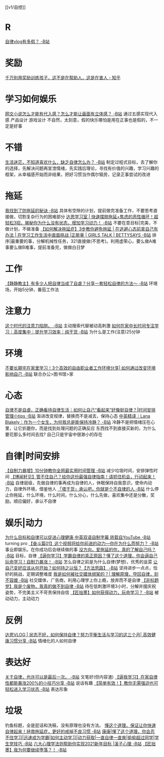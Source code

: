 [[v1/自控]]
# R
[自律vlog有多假？ -B站](https://www.bilibili.com/video/BV11v411P7ZR)

# 奖励
[千万别用奖励训练孩子，这不是在帮助人，这是在害人 - 知乎](https://zhuanlan.zhihu.com/p/32397533)
# 学习如何娱乐
[网文小说怎么才能有代入感？怎么才能让画面有立体感？ -B站](https://www.bilibili.com/video/BV1sJ411G7XE)
	通过五感实现代入感
产品设计
游戏设计
不自然，太刻意，假的快乐哪怕是用在正事也是假的，不一定是好事
# 不错
[生活迷茫，不知道喜欢什么，缺乏自律怎么办？ -B站](https://www.bilibili.com/video/BV1zT4y13785)
	制定过程式目标，去了解你的选择，先解决问题再宣泄情绪，先实践后理论，寻找有价值的兴趣，学习兴趣的框架，从幸福感开始而非结果，把好习惯当作偶尔犒劳，记录正事尝试的改进
# 拖延
[我找到了防拖延的秘诀 -B站](https://www.bilibili.com/video/BV19i4y1s7aV)
	具体有空隙的计划，提前做完准备工作，不要思考直接做，切割复杂行为的困难部分
[达恩学习室 | 快速摆脱拖延+焦虑的恶性循环！超轻松3招，揭秘你为什么没有状态，增加学习动力！ -B站](https://www.bilibili.com/video/BV1oE411G7iS)
	不要在意目标|完美，不做计划，不做准备
[【如何解决拖延症】3步教你避免拖延 | 在逃避心态前拿自己有办法 | 在学习工作生活中直面挑战 |正能量 | GIRLS TALK | BETTYSAYS -B站](https://www.bilibili.com/video/BV1tv411B76E)
	排序|最重要的事，分解机械性任务，321直接做(不思考)。利用虚荣心，要么做A难事要么做B难事，提前准备完，做做白日梦
# 工作
[【静静教主】有多少人把自律当成了自虐？分享一套轻松自律的方法～ -B站](https://www.bilibili.com/video/BV1JJ411V7hK)
	环境场，开始5分钟，番茄工作法
# 注意力
[这个时代的注意力陷阱。 -B站](https://www.bilibili.com/video/BV1kt4y1Y7Xo)
	主动搜索代替被动高刺激
[如何在家中长时间专注学习｜高度集中｜提升学习效率｜纯干货 -B站](https://www.bilibili.com/video/BV1j64y1u7fG)
	为什么是工作(注意)25分钟
# 环境
[不要长期宅在家里学习！3个高效的自由职业者工作环境分享| 如何通过改变环境影响自己 -B站](https://www.bilibili.com/video/BV1LJ4116769)
	联合办公>图书馆>家
# 心态
[自律不是自虐，正确看待自律生活｜如何让自己“看起来”好像挺自律？|时间安排管理小tips -B站](https://www.bilibili.com/video/BV1NV411a7RN)
	渐进改变规律，替换而不是减去，保持心态
[中英精译｜Lana Blakely｜作为一个女生，为何我总是能保持冷静？ -B站](https://www.bilibili.com/video/BV1hD4y1U751/?spm_id_from=333.788.recommend_more_video.0)
	冷静不是把情绪压在心里，让它折磨你，而是找到处理问题的正确反应
	东西找不到直接买新的，为什么要花那么多时间去找?
	自己只是宇宙中很渺小的存在
# 自律|时间安排
[【自制力暴增】10分钟教你全网最实用时间管理 -B站](https://www.bilibili.com/video/BV1oz4y197Dn)
	减少垃圾时间，安排弹性时间
[【博闻轩见】管不住自己？给你这份最强自律指南！请抓住机会，行动起来！ -B站](https://www.bilibili.com/video/BV197411E7iX)
	自律层级，先做自律的事再成为自律的人，休眠保持自我意识，使命内动力，自律外环境，借鉴他人
[「塔干货」承认吧，你就是个不自律的人 -B站](https://www.bilibili.com/video/BV1ff4y1D7BL)
	什么停止你拖延，什么环境，什么时间，什么分心，什么先做，喜欢集中还是分散，奖励。顺应偏好，承认不自律
# 娱乐|动力
[为什么目标和自律可以促进心理健康 中英双语自制字幕 转载自YouTube -B站](https://www.bilibili.com/video/BV1Z4411v7Jz)
	turning pro
[【奋斗篇01】这个视频将给你前进的动力—你在为什么而努力？ -B站](https://www.bilibili.com/video/BV1zE411k7dy)
	事业即娱乐。在你成功后会继续做的事
[没方向，爱拖延的你，真的了解自己吗？ -B站](https://www.bilibili.com/video/BV1jk4y1y7es)
	目标，自律
[【逼你学习】学霸自律的真正原因？懂了这个道理，你会逼自己玩命学习！自制力暴涨！ -B站](https://www.bilibili.com/video/BV1pC4y1s7mm)
	怎么自律之前是为什么自律(梦想)，优秀的韭菜
[让自己变好应该从何开始？如何持之以恒？【方法思路】 -B站](https://www.bilibili.com/video/BV1hE411f7jE)
	坚持进步一点点，恰好的挑战，定期调整难度
[我是如何被社交媒体绑架的？| 理解原理，夺回自律，刻不容缓 -B站](https://www.bilibili.com/video/BV1fp4y1r75G)
	社交媒体，广告商，利用心理学上你上瘾，放弃而不是自律
[【非标题党】我是个废物，我真的做不到自律 -B站](https://www.bilibili.com/video/BV1JE411F749)
	待在低刺激环境3小时，分解并摆庆祝姿势，不完美主义不苛责保持自信
[【匠拙墨】如何获得动力，玩命学习？ -B站](https://www.bilibili.com/video/BV1j5411t73f)
	被动动力，主动动力
# 反例
[达恩VLOG | 状态不好，如何保持自律？努力平衡生活与学习的这三个月| 高效健康习惯分享 -B站](https://www.bilibili.com/video/BV18g4y1z7nU)
	情绪化的人如何自律
# 表达好
[关于自律，也许可以是最后一次。 -B站](https://www.bilibili.com/video/BV1sV411b7Ny)
	文笔好(但内容渣)
[【逼我学习】在家自律性都能暴涨200%的小技巧分享 -B站](https://www.bilibili.com/video/BV1wt41187X3)
	说话有趣
[【简单有效！】教你无需强迫也可轻松进入学习状态 -B站](https://www.bilibili.com/video/BV1R4411W7Uy)
	表达形象
# 垃圾
钓鱼标题，全是屁话和洗稿，没有原理也没有方法。
[懂这个道理，保证让你快速自律起来！拯救拖延症，更好的戒掉不良习惯 -B站](https://www.bilibili.com/video/BV1aJ411S7sJ)
[康康|懂了这个道理，你会忍不住学习|迅速成为学霸|如何主动学习|动力获取|一直自律一直爽|偷偷超过同学|学生党技巧 -B站](https://www.bilibili.com/video/BV18E41117Fw)
[六大心理学法则帮助你实现2021新年目标 |溪子心理 -B站](https://www.bilibili.com/video/BV1Cf4y1C7bV)
[【匠拙墨】我为何要继续堕落？！ -B站](https://www.bilibili.com/video/BV1LA411h7d5)
